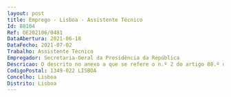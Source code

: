 ```yaml
--- 
layout: post
title: Emprego - Lisboa - Assistente Técnico
Id: 88104
Ref: OE202106/0481
DataAbertura: 2021-06-18
DataFecho: 2021-07-02
Trabalho: Assistente Técnico
Empregador: Secretaria-Geral da Presidência da República
Descricao: O descrito no anexo a que se refere o n.º 2 do artigo 88.º da LTFP, designadamente  Assegurar e acompanhar os processos de assistência técnica e de manutenção dos imóveis, instalações e equipamentos dos edifícios afetos à Presidência da República Garantir o bom funcionamento dos equipamentos utilizados, dando conhecimento superior de avarias ou anomalias dos equipamentos, tendo em vista a adoção das medidas necessárias à regularização dessas situações  Apoiar a organização dos processos de manutenção dos imóveis, instalações e equipamentos afetos à Presidência da República  Exercer as demais funções, procedimentos, tarefas ou atribuições que lhe são cometidas por lei ou determinação superior.
CodigoPostal: 1349-022 LISBOA
Concelho: Lisboa
Distrito: Lisboa
--- 
```

